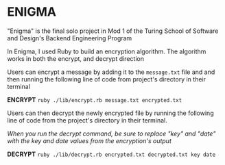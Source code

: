 # ENIGMA

"Enigma" is the final solo project in Mod 1 of the Turing School of Software and
 Design's Backend Engineering Program

In Enigma, I used Ruby to build an encryption algorithm. The algorithm works in
both the encrypt, and decrypt direction

Users can encrypt a message by adding it to the `message.txt` file and
and then running the following line of code from project's directory in their
terminal

**ENCRYPT**
`ruby ./lib/encrypt.rb message.txt encrypted.txt`

Users can then decrypt the newly encrypted file by running the following line of
code from the project's directory in their terminal.

*When you run the decrypt command, be sure to replace "key" and "date" with the*
*key and date values from the encryption's output*

**DECRYPT**
`ruby ./lib/decrypt.rb encrypted.txt decrypted.txt key date`
